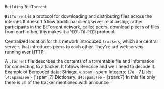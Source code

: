 `Building BitTorrent`

`BitTorrent` is a protocol for downloading and distributing files across the internet.
It doesn't follow traditional client/server relationship, rather participants in the BitTorrent 
network, called peers, download pieces of files from each other, this makes it a 
`PEER-TO-PEER` protocol.

Centralized location for this network introduced `trackers`, which are central servers
that introduces peers to each other. They're just webservers running over HTTP.

A `.torrent` file describes the contents of a torrentable file and information for connecting to a tracker. It follows Bencode and we'll need to decode it.
Example of Bencoded data:
Strings: `4:spam` - spam
Integers: `i7e` - 7
Lists: `l4:spami7ee` - ['spam',7]
Dictionary: `d4:spami7ee` - {spam:7}
In this file only there is url of the tracker mentioned with announce 